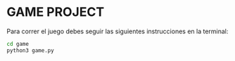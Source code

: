 # GAME PROJECT

Para correr el juego debes seguir las siguientes instrucciones en la terminal:


```sh
cd game
python3 game.py
```